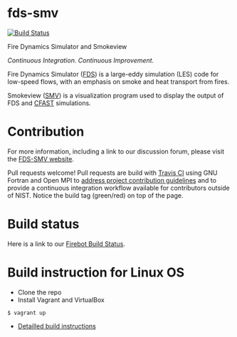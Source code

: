 # fds-smv

[![Build Status](https://travis-ci.org/saschagottfried/fds.svg?branch=master)](https://travis-ci.org/saschagottfried/fds)

Fire Dynamics Simulator and Smokeview

*Continuous Integration. Continuous Improvement.*

Fire Dynamics Simulator ([FDS](https://github.com/firemodels/fds)) is a large-eddy simulation (LES) code for low-speed flows, with an emphasis on smoke and heat transport from fires.

Smokeview ([SMV](https://github.com/firemodels/smv)) is a visualization program used to display the output of FDS and [CFAST](https://github.com/firemodels/cfast) simulations.

# Contribution
For more information, including a link to our discussion forum, please visit the [FDS-SMV website](https://pages.nist.gov/fds-smv/).

Pull requests welcome! 
Pull requests are build with [Travis CI](https://travis-ci.org/saschagottfried/fds) using GNU Fortran and Open MPI to [address project contribution guidelines](https://github.com/firemodels/fds/wiki/Developer-Commit-Guidelines#when-should-i-submit-a-pull-request) and to provide a continuous integration workflow available for contributors outside of NIST. Notice the build tag (green/red) on top of the page.

# Build status
Here is a link to our [Firebot Build Status](https://pages.nist.gov/fds-smv/firebot_status.html).

# Build instruction for Linux OS

- Clone the repo
- Install Vagrant and VirtualBox

```
$ vagrant up
```

- [Detailled build instructions](vagrant.md)

